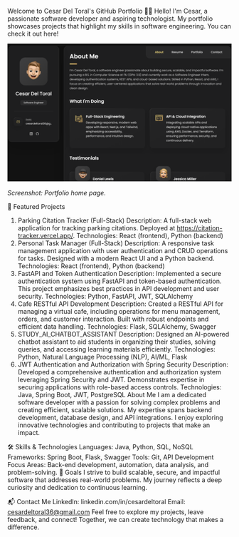 Welcome to Cesar Del Toral's GitHub Portfolio 👨‍💻
Hello! I'm Cesar, a passionate software developer and aspiring technologist. My portfolio showcases projects that highlight my skills in software engineering.
You can check it out here!

![Portfolio screenshot](assets/images/Screenshot1%20.png)

_Screenshot: Portfolio home page._

📂 Featured Projects

1. Parking Citation Tracker (Full-Stack)
   Description: A full-stack web application for tracking parking citations. Deployed at https://citation-tracker.vercel.app/.
   Technologies: React (frontend), Python (backend)
2. Personal Task Manager (Full-Stack)
   Description: A responsive task management application with user authentication and CRUD operations for tasks. Designed with a modern React UI and a Python backend.
   Technologies: React (frontend), Python (backend)
3. FastAPI and Token Authentication
   Description: Implemented a secure authentication system using FastAPI and token-based authentication. This project emphasizes best practices in API development and user security.
   Technologies: Python, FastAPI, JWT, SQLAlchemy
4. Cafe RESTful API Development
   Description: Created a RESTful API for managing a virtual cafe, including operations for menu management, orders, and customer interaction. Built with robust endpoints and efficient data handling.
   Technologies: Flask, SQLAlchemy, Swagger
5. STUDY_AI_CHATBOT_ASSISTANT
   Description: Designed an AI-powered chatbot assistant to aid students in organizing their studies, solving queries, and accessing learning materials efficiently.
   Technologies: Python, Natural Language Processing (NLP), AI/ML, Flask
6. JWT Authentication and Authorization with Spring Security
   Description: Developed a comprehensive authentication and authorization system leveraging Spring Security and JWT. Demonstrates expertise in securing applications with role-based access controls.
   Technologies: Java, Spring Boot, JWT, PostgreSQL
   About Me
   I am a dedicated software developer with a passion for solving complex problems and creating efficient, scalable solutions. My expertise spans backend development, database design, and API integrations. I enjoy exploring innovative technologies and contributing to projects that make an impact.

🛠️ Skills & Technologies
Languages: Java, Python, SQL, NoSQL
Frameworks: Spring Boot, Flask, Swagger
Tools: Git, API Development
Focus Areas: Back-end development, automation, data analysis, and problem-solving.
🎯 Goals
I strive to build scalable, secure, and impactful software that addresses real-world problems. My journey reflects a deep curiosity and dedication to continuous learning.

📬 Contact Me
LinkedIn: linkedin.com/in/cesardeltoral
Email: cesardeltoral36@gmail.com
Feel free to explore my projects, leave feedback, and connect! Together, we can create technology that makes a difference.
